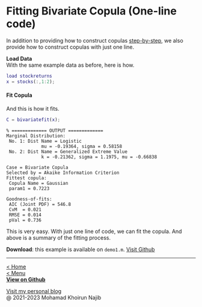 # Fitting Bivariate Copula (One-line code)

In addition to providing how to construct copulas [step-by-step](fitting-bivariate-copula.md), we also provide how to construct copulas with just one line.

**Load Data**\
With the same example data as before, here is how.

```matlab
load stockreturns
x = stocks(:,1:2);
```

#### Fit Copula
And this is how it fits.

```matlab
C = bivariatefit(x);
```

```text
% ============= OUTPUT =============
Marginal Distribution: 
 No. 1: Dist Name = Logistic
             mu = -0.19364, sigma = 0.58158
 No. 2: Dist Name = Generalized Extreme Value
             k = -0.21362, sigma = 1.1975, mu = -0.66838

Case = Bivariate Copula
Selected by = Akaike Information Criterion
Fittest copula:
 Copula Name = Gaussian
 param1 = 0.7223

Goodness-of-fits:
 AIC (Joint PDF) = 546.8
 CvM  = 0.021
 RMSE = 0.014
 pVal = 0.736
```

This is very easy. With just one line of code, we can fit the copula. And above is a summary of the fitting process.

**Download**: this example is available on `demo1.m`. [Visit Github](https://github.com/mkhoirun-najiboi/mycopula)

---
[< Home](home.md)\
[< Menu](home.md#menu)\
[**View on Github**](https://github.com/mkhoirun-najiboi/mycopula)

[Visit my personal blog](https://emkanajib.blogspot.com/)\
@ 2021-2023 Mohamad Khoirun Najib
